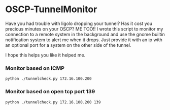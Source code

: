 # OSCP-TunnelMonitor

Have you had trouble with ligolo dropping your tunnel?  Has it cost you precious minutes on your OSCP?  ME TOO!!
I wrote this script to monitor my connection to a remote system in the background and use the gnome builtin notification system to alert me when it drops.  Just provide it with an ip with an optional port for a system on the other side of the tunnel.

I hope this helps you like it helped me.

### Monitor based on ICMP
`python ./tunnelcheck.py 172.16.100.200`

### Monitor based on open tcp port 139
`python ./tunnelcheck.py 172.16.100.200 139`
